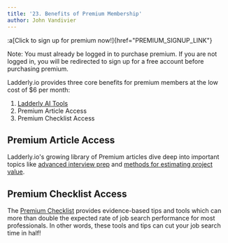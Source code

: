 ```yaml
---
title: '23. Benefits of Premium Membership'
author: John Vandivier
---
```


:a[Click to sign up for premium now!]{href="PREMIUM_SIGNUP_LINK"}

Note: You must already be logged in to purchase premium. If you are not logged in, you will be redirected to sign up for a free account before purchasing premium.

Ladderly.io provides three core benefits for premium members at the low cost of $6 per month:

1. [Ladderly AI Tools](/blog/2025-02-07-ladderly-chat-ai)
2. Premium Article Access
3. Premium Checklist Access

## Premium Article Access

Ladderly.io's growing library of Premium articles dive deep into important topics like [advanced interview prep](/blog/2025-02-24-behavioral-interviews) and [methods for estimating project value](/blog/2025-02-25-ballparking).

## Premium Checklist Access

The [Premium Checklist](/checklists/my-premium-checklist) provides evidence-based tips and tools which can more than double the expected rate of job search performance for most professionals. In other words, these tools and tips can cut your job search time in half!
